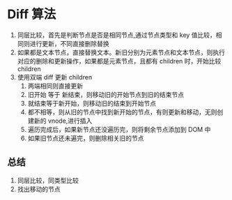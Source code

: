 # Diff 算法

1. 同层比较，首先是判断节点是否是相同节点,通过节点类型和 key 值比较，相同则进行更新，不同直接删除替换
2. 如果都是文本节点，直接替换文本。新旧分别为元素节点和文本节点，则执行对应的删除和更新操作，如果都是元素节点，且都有 children 时，开始比较 children
3. 使用双端 diff 更新 children
   1. 两端相同则直接更新
   2. 旧开始 等于 新结束，则移动旧的开始节点到旧的结束节点
   3. 就结束等于新开始，则移动旧的结束到开始节点
   4. 都不相等，则从旧的节点中找到新开始的节点，有则更新和移动，无则创建新的 vnode,进行插入
   5. 遍历完成后，如果新节点还没遍历完，则将剩余节点添加到 DOM 中
   6. 如果旧节点还未遍完，则删除相关旧的节点

## 总结

1. 同层比较，同类型比较
2. 找出移动的节点
